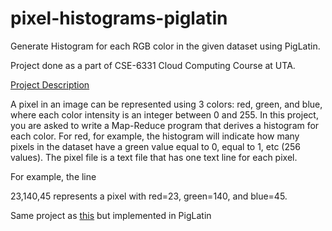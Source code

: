# pixel-histograms-piglatin
Generate Histogram for each RGB color in the given dataset using PigLatin.

Project done as a part of CSE-6331 Cloud Computing Course at UTA.

<a href="https://lambda.uta.edu/cse6331/spring20/project6.html">Project Description</a>

A pixel in an image can be represented using 3 colors: red, green, and blue, where each color intensity is an integer between 0 and 255. In this project, you are asked to write a Map-Reduce program that derives a histogram for each color. For red, for example, the histogram will indicate how many pixels in the dataset have a green value equal to 0, equal to 1, etc (256 values). The pixel file is a text file that has one text line for each pixel.

For example, the line

23,140,45 represents a pixel with red=23, green=140, and blue=45.

<p>Same project as <a href="https://github.com/c-deshpande/pixel-histograms">this</a> but implemented in PigLatin</p>

